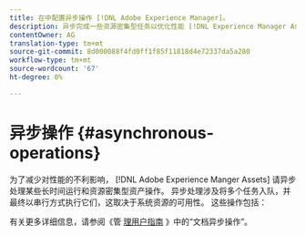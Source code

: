 ```yaml
---
title: 在中配置异步操作 [!DNL Adobe Experience Manager]。
description: 异步完成一些资源密集型任务以优化性能 [!DNL Experience Manager Assets]。
contentOwner: AG
translation-type: tm+mt
source-git-commit: 8d000088f4fd0ff1f85f11818d4e72337da5a280
workflow-type: tm+mt
source-wordcount: '67'
ht-degree: 0%

---
```



# 异步操作 {#asynchronous-operations}

为了减少对性能的不利影响， [!DNL Adobe Experience Manger Assets] 请异步处理某些长时间运行和资源密集型资产操作。 异步处理涉及将多个任务入队，并最终以串行方式执行它们，这取决于系统资源的可用性。 这些操作包括：

有关更多详细信息，请参阅《管 [理用户指南](/help/sites-administering/asynchronous-jobs.md) 》中的“文档异步操作”。
